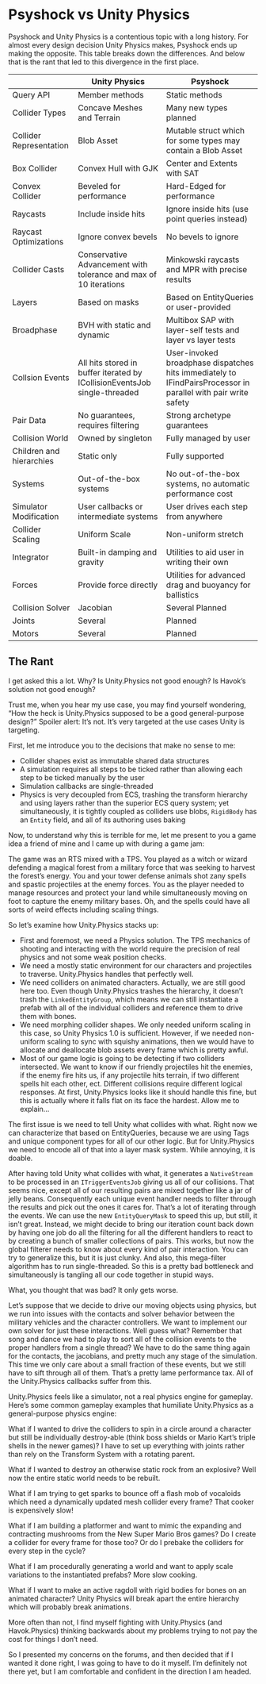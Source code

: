 # Psyshock vs Unity Physics

Psyshock and Unity Physics is a contentious topic with a long history. For
almost every design decision Unity Physics makes, Psyshock ends up making the
opposite. This table breaks down the differences. And below that is the rant
that led to this divergence in the first place.

|                          | Unity Physics                                                             | Psyshock                                                                                                      |
|--------------------------|---------------------------------------------------------------------------|---------------------------------------------------------------------------------------------------------------|
| Query API                | Member methods                                                            | Static methods                                                                                                |
| Collider Types           | Concave Meshes and Terrain                                                | Many new types planned                                                                                        |
| Collider Representation  | Blob Asset                                                                | Mutable struct which for some types may contain a Blob Asset                                                  |
| Box Collider             | Convex Hull with GJK                                                      | Center and Extents with SAT                                                                                   |
| Convex Collider          | Beveled for performance                                                   | Hard-Edged for performance                                                                                    |
| Raycasts                 | Include inside hits                                                       | Ignore inside hits (use point queries instead)                                                                |
| Raycast Optimizations    | Ignore convex bevels                                                      | No bevels to ignore                                                                                           |
| Collider Casts           | Conservative Advancement with tolerance and max of 10 iterations          | Minkowski raycasts and MPR with precise results                                                               |
| Layers                   | Based on masks                                                            | Based on EntityQueries or user-provided                                                                       |
| Broadphase               | BVH with static and dynamic                                               | Multibox SAP with layer-self tests and layer vs layer tests                                                   |
| Collsion Events          | All hits stored in buffer iterated by ICollisionEventsJob single-threaded | User-invoked broadphase dispatches hits immediately to IFindPairsProcessor in parallel with pair write safety |
| Pair Data                | No guarantees, requires filtering                                         | Strong archetype guarantees                                                                                   |
| Collision World          | Owned by singleton                                                        | Fully managed by user                                                                                         |
| Children and hierarchies | Static only                                                               | Fully supported                                                                                               |
| Systems                  | Out-of-the-box systems                                                    | No out-of-the-box systems, no automatic performance cost                                                      |
| Simulator Modification   | User callbacks or intermediate systems                                    | User drives each step from anywhere                                                                           |
| Collider Scaling         | Uniform Scale                                                             | Non-uniform stretch                                                                                           |
| Integrator               | Built-in damping and gravity                                              | Utilities to aid user in writing their own                                                                    |
| Forces                   | Provide force directly                                                    | Utilities for advanced drag and buoyancy for ballistics                                                       |
| Collision Solver         | Jacobian                                                                  | Several Planned                                                                                               |
| Joints                   | Several                                                                   | Planned                                                                                                       |
| Motors                   | Several                                                                   | Planned                                                                                                       |

## The Rant

I get asked this a lot. Why? Is Unity.Physics not good enough? Is Havok’s
solution not good enough?

Trust me, when you hear my use case, you may find yourself wondering, “How the
heck is Unity.Physics supposed to be a good general-purpose design?” Spoiler
alert: It’s not. It’s very targeted at the use cases Unity is targeting.

First, let me introduce you to the decisions that make no sense to me:

-   Collider shapes exist as immutable shared data structures
-   A simulation requires all steps to be ticked rather than allowing each step
    to be ticked manually by the user
-   Simulation callbacks are single-threaded
-   Physics is very decoupled from ECS, trashing the transform hierarchy and
    using layers rather than the superior ECS query system; yet simultaneously,
    it is tightly coupled as colliders use blobs, `RigidBody` has an `Entity`
    field, and all of its authoring uses baking

Now, to understand why this is terrible for me, let me present to you a game
idea a friend of mine and I came up with during a game jam:

The game was an RTS mixed with a TPS. You played as a witch or wizard defending
a magical forest from a military force that was seeking to harvest the forest’s
energy. You and your tower defense animals shot zany spells and spastic
projectiles at the enemy forces. You as the player needed to manage resources
and protect your land while simultaneously moving on foot to capture the enemy
military bases. Oh, and the spells could have all sorts of weird effects
including scaling things.

So let’s examine how Unity.Physics stacks up:

-   First and foremost, we need a Physics solution. The TPS mechanics of
    shooting and interacting with the world require the precision of real
    physics and not some weak position checks.
-   We need a mostly static environment for our characters and projectiles to
    traverse. Unity.Physics handles that perfectly well.
-   We need colliders on animated characters. Actually, we are still good here
    too. Even though Unity.Physics trashes the hierarchy, it doesn’t trash the
    `LinkedEntityGroup`, which means we can still instantiate a prefab with all
    of the individual colliders and reference them to drive them with bones.
-   We need morphing collider shapes. We only needed uniform scaling in this
    case, so Unity Physics 1.0 is sufficient. However, if we needed non-uniform
    scaling to sync with squishy animations, then we would have to allocate and
    deallocate blob assets every frame which is pretty awful.
-   Most of our game logic is going to be detecting if two colliders
    intersected. We want to know if our friendly projectiles hit the enemies, if
    the enemy fire hits us, if any projectile hits terrain, if two different
    spells hit each other, ect. Different collisions require different logical
    responses. At first, Unity.Physics looks like it should handle this fine,
    but this is actually where it falls flat on its face the hardest. Allow me
    to explain…

The first issue is we need to tell Unity what collides with what. Right now we
can characterize that based on EntityQueries, because we are using Tags and
unique component types for all of our other logic. But for Unity.Physics we need
to encode all of that into a layer mask system. While annoying, it is doable.

After having told Unity what collides with what, it generates a `NativeStream`
to be processed in an `ITriggerEventsJob` giving us all of our collisions. That
seems nice, except all of our resulting pairs are mixed together like a jar of
jelly beans. Consequently each unique event handler needs to filter through the
results and pick out the ones it cares for. That’s a lot of iterating through
the events. We can use the new `EntityQueryMask` to speed this up, but still, it
isn’t great. Instead, we might decide to bring our iteration count back down by
having one job do all the filtering for all the different handlers to react to
by creating a bunch of smaller collections of pairs. This works, but now the
global filterer needs to know about every kind of pair interaction. You can try
to generalize this, but it is just clunky. And also, this mega-filter algorithm
has to run single-threaded. So this is a pretty bad bottleneck and
simultaneously is tangling all our code together in stupid ways.

What, you thought that was bad? It only gets worse.

Let’s suppose that we decide to drive our moving objects using physics, but we
run into issues with the contacts and solver behavior between the military
vehicles and the character controllers. We want to implement our own solver for
just these interactions. Well guess what? Remember that song and dance we had to
play to sort all of the collision events to the proper handlers from a single
thread? We have to do the same thing again for the contacts, the jacobians, and
pretty much any stage of the simulation. This time we only care about a small
fraction of these events, but we still have to sift through all of them. That’s
a pretty lame performance tax. All of the Unity.Physics callbacks suffer from
this.

Unity.Physics feels like a simulator, not a real physics engine for gameplay.
Here’s some common gameplay examples that humiliate Unity.Physics as a
general-purpose physics engine:

What if I wanted to drive the colliders to spin in a circle around a character
but still be individually destroy-able (think boss shields or Mario Kart’s
triple shells in the newer games)? I have to set up everything with joints
rather than rely on the Transform System with a rotating parent.

What if I wanted to destroy an otherwise static rock from an explosive? Well now
the entire static world needs to be rebuilt.

What if I am trying to get sparks to bounce off a flash mob of vocaloids which
need a dynamically updated mesh collider every frame? That cooker is expensively
slow!

What if I am building a platformer and want to mimic the expanding and
contracting mushrooms from the New Super Mario Bros games? Do I create a
collider for every frame for those too? Or do I prebake the colliders for every
step in the cycle?

What if I am procedurally generating a world and want to apply scale variations
to the instantiated prefabs? More slow cooking.

What if I want to make an active ragdoll with rigid bodies for bones on an
animated character? Unity Physics will break apart the entire hierarchy which
will probably break animations.

More often than not, I find myself fighting with Unity.Physics (and
Havok.Physics) thinking backwards about my problems trying to not pay the cost
for things I don’t need.

So I presented my concerns on the forums, and then decided that if I wanted it
done right, I was going to have to do it myself. I’m definitely not there yet,
but I am comfortable and confident in the direction I am headed.
